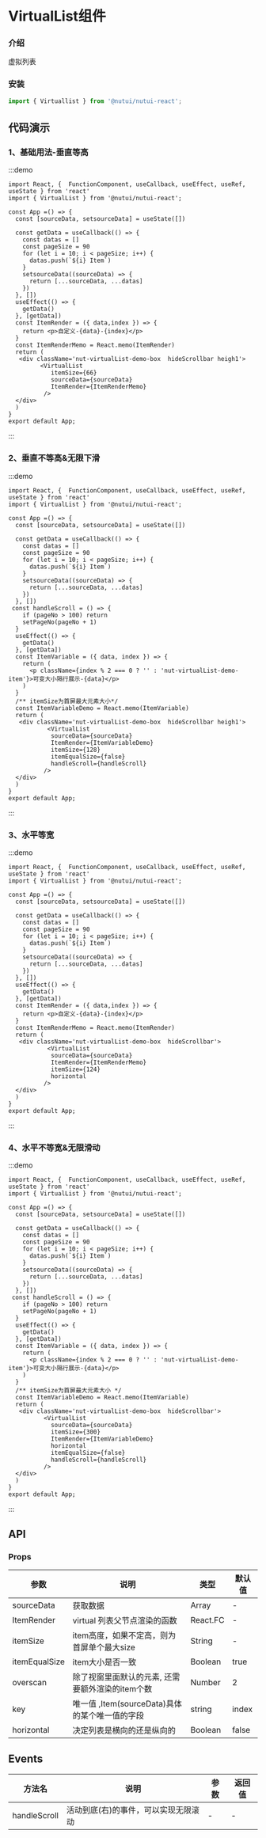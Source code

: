 

#  VirtualList组件

### 介绍

虚拟列表

### 安装
```javascript
import { Virtuallist } from '@nutui/nutui-react';
```
## 代码演示


### 1、基础用法-垂直等高

:::demo
``` tsx
import React, {  FunctionComponent, useCallback, useEffect, useRef, useState } from 'react'
import { VirtualList } from '@nutui/nutui-react';

const App =() => {
  const [sourceData, setsourceData] = useState([])

  const getData = useCallback(() => {
    const datas = []
    const pageSize = 90
    for (let i = 10; i < pageSize; i++) {
      datas.push(`${i} Item`)
    }
    setsourceData((sourceData) => {
      return [...sourceData, ...datas]
    })
  }, [])
  useEffect(() => {
    getData()
  }, [getData])
  const ItemRender = ({ data,index }) => {
    return <p>自定义-{data}-{index}</p>
  }
  const ItemRenderMemo = React.memo(ItemRender)
  return (
   <div className='nut-virtualList-demo-box  hideScrollbar heigh1'>
         <VirtualList
            itemSize={66}
            sourceData={sourceData}
            ItemRender={ItemRenderMemo}
          />
  </div>
  )
}
export default App;
```
:::
### 2、垂直不等高&无限下滑

:::demo
``` tsx
import React, {  FunctionComponent, useCallback, useEffect, useRef, useState } from 'react'
import { VirtualList } from '@nutui/nutui-react';

const App =() => {
  const [sourceData, setsourceData] = useState([])

  const getData = useCallback(() => {
    const datas = []
    const pageSize = 90
    for (let i = 10; i < pageSize; i++) {
      datas.push(`${i} Item`)
    }
    setsourceData((sourceData) => {
      return [...sourceData, ...datas]
    })
  }, [])
 const handleScroll = () => {
    if (pageNo > 100) return
    setPageNo(pageNo + 1)
  }
  useEffect(() => {
    getData()
  }, [getData])
  const ItemVariable = ({ data, index }) => {
    return (
      <p className={index % 2 === 0 ? '' : 'nut-virtualList-demo-item'}>可变大小隔行展示-{data}</p>
    )
  }
  /** itemSize为首屏最大元素大小*/
  const ItemVariableDemo = React.memo(ItemVariable)
  return (
   <div className='nut-virtualList-demo-box  hideScrollbar heigh1'>
           <VirtualList
            sourceData={sourceData}
            ItemRender={ItemVariableDemo}
            itemSize={128}
            itemEqualSize={false}
            handleScroll={handleScroll}
          />
  </div>
  )
}
export default App;
```
:::

### 3、水平等宽

:::demo
``` tsx
import React, {  FunctionComponent, useCallback, useEffect, useRef, useState } from 'react'
import { VirtualList } from '@nutui/nutui-react';

const App =() => {
  const [sourceData, setsourceData] = useState([])

  const getData = useCallback(() => {
    const datas = []
    const pageSize = 90
    for (let i = 10; i < pageSize; i++) {
      datas.push(`${i} Item`)
    }
    setsourceData((sourceData) => {
      return [...sourceData, ...datas]
    })
  }, [])
  useEffect(() => {
    getData()
  }, [getData])
  const ItemRender = ({ data,index }) => {
    return <p>自定义-{data}-{index}</p>
  }
  const ItemRenderMemo = React.memo(ItemRender)
  return (
   <div className='nut-virtualList-demo-box  hideScrollbar'>
           <VirtualList
            sourceData={sourceData}
            ItemRender={ItemRenderMemo}
            itemSize={124}
            horizontal
          />
  </div>
  )
}
export default App;
```
:::
### 4、水平不等宽&无限滑动

:::demo
``` tsx
import React, {  FunctionComponent, useCallback, useEffect, useRef, useState } from 'react'
import { VirtualList } from '@nutui/nutui-react';

const App =() => {
  const [sourceData, setsourceData] = useState([])

  const getData = useCallback(() => {
    const datas = []
    const pageSize = 90
    for (let i = 10; i < pageSize; i++) {
      datas.push(`${i} Item`)
    }
    setsourceData((sourceData) => {
      return [...sourceData, ...datas]
    })
  }, [])
 const handleScroll = () => {
    if (pageNo > 100) return
    setPageNo(pageNo + 1)
  }
  useEffect(() => {
    getData()
  }, [getData])
  const ItemVariable = ({ data, index }) => {
    return (
      <p className={index % 2 === 0 ? '' : 'nut-virtualList-demo-item'}>可变大小隔行展示-{data}</p>
    )
  }
  /** itemSize为首屏最大元素大小 */
  const ItemVariableDemo = React.memo(ItemVariable)
  return (
   <div className='nut-virtualList-demo-box  hideScrollbar'>
          <VirtualList
            sourceData={sourceData}
            itemSize={300}
            ItemRender={ItemVariableDemo}
            horizontal
            itemEqualSize={false}
            handleScroll={handleScroll}
          />
  </div>
  )
}
export default App;
```
:::
## API

### Props

| 参数         | 说明                             | 类型   | 默认值           |
|--------------|----------------------------------|--------|------------------|
| sourceData       |  获取数据                  | Array | -                |
| ItemRender       | virtual 列表父节点渲染的函数 | React.FC<any> | -|
| itemSize         | item高度，如果不定高，则为首屏单个最大size | String      | -  |
| itemEqualSize    | item大小是否一致             | Boolean    | true |
| overscan         |除了视窗里面默认的元素, 还需要额外渲染的item个数 | Number | 2  |
| key              |唯一值 ,Item(sourceData)具体的某个唯一值的字段   | string | index   |
| horizontal       |决定列表是横向的还是纵向的      | Boolean | false     |
## Events
| 方法名          | 说明                            | 参数            | 返回值     |
| -------------- | -----------------------------  | --------------- | ---------- |
| handleScroll   | 活动到底(右)的事件，可以实现无限滚动  |        -        |      -    |



